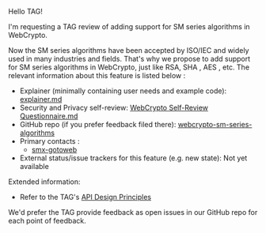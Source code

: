 Hello TAG!

I'm requesting a TAG review of adding support for SM series algorithms in WebCrypto.

Now the SM series algorithms have been accepted by ISO/IEC  and  widely used in many industries and fields. That's why we propose to  add support for SM series algorithms in WebCrypto, just like RSA, SHA , AES , etc.  The relevant information about  this feature is listed below : 

- Explainer (minimally containing user needs and example code): [explainer.md](https://github.com/smx-gotoweb/webcrypto-sm-series-algorithms/blob/master/explainer.md)
- Security and Privacy self-review:   [WebCrypto Self-Review Questionnaire.md](https://github.com/smx-gotoweb/webcrypto-sm-series-algorithms/blob/master/WebCrypto%20Self-Review%20Questionnaire.md)
- GitHub repo (if you prefer feedback filed there): [webcrypto-sm-series-algorithms](https://github.com/smx-gotoweb/webcrypto-sm-series-algorithms)
- Primary contacts :
  - [smx-gotoweb](https://github.com/search?q=smx-gotoweb&type=Users)
- External status/issue trackers for this feature (e.g.  new state):  Not yet available

Extended information:

- Refer to the TAG's [API Design Principles](https://w3ctag.github.io/design-principles/)

We'd prefer the TAG provide feedback as open issues in our GitHub repo for each point of feedback.
